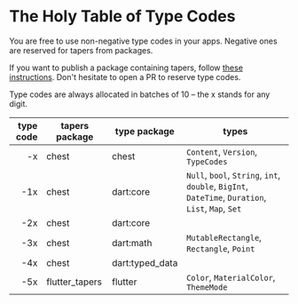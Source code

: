 # The Holy Table of Type Codes

You are free to use non-negative type codes in your apps.
Negative ones are reserved for tapers from packages.

If you want to publish a package containing tapers, follow [these instructions](tapers.md#publishing-tapers-for-a-package).
Don't hesitate to open a PR to reserve type codes.

<!-- TODO: Add link for opening a PR. -->

Type codes are always allocated in batches of 10 – the x stands for any digit.

type code | tapers package | type package | types
---:|---|---|---
 -x | chest | chest           | `Content`, `Version`, `TypeCodes`
-1x | chest | dart:core       | `Null`, `bool`, `String`, `int`, `double`, `BigInt`, `DateTime`, `Duration`, `List`, `Map`, `Set`
-2x | chest | dart:core       | 
-3x | chest | dart:math       | `MutableRectangle`, `Rectangle`, `Point`
-4x | chest | dart:typed_data | 
-5x | flutter_tapers | flutter | `Color`, `MaterialColor`, `ThemeMode`
